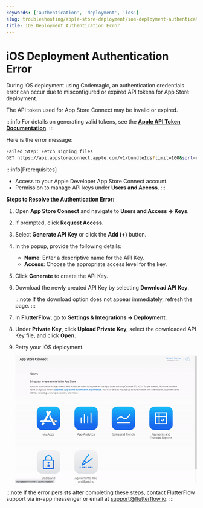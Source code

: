 ```yaml
---
keywords: ['authentication', 'deployment', 'ios']
slug: troubleshooting/apple-store-deployment/ios-deployment-authentication-error
title: iOS Deployment Authentication Error
---
```


# iOS Deployment Authentication Error

During iOS deployment using Codemagic, an authentication credentials error can occur due to misconfigured or expired API tokens for App Store deployment.

The API token used for App Store Connect may be invalid or expired.

:::info
For details on generating valid tokens, see the **[Apple API Token Documentation](https://developer.apple.com/go/?id=api-generating-tokens)**.
:::

Here is the error message:

```bash
Failed Step: Fetch signing files
GET https://api.appstoreconnect.apple.com/v1/bundleIds?limit=100&sort=name&filter%5Bidentifier%5D=appname.com&filter%5Bplatform%5D=IOS returned 401: Authentication credentials are missing or invalid. Provide a properly configured and signed bearer token, and make sure that it has not expired. Learn more about Generating Tokens for API Requests https://developer.apple.com/go/?id=api-generating-tokens 
```

:::info[Prerequisites]
- Access to your Apple Developer App Store Connect account.
- Permission to manage API keys under **Users and Access**.
:::

**Steps to Resolve the Authentication Error:**

1. Open **App Store Connect** and navigate to **Users and Access → Keys**.

2. If prompted, click **Request Access**.

3. Select **Generate API Key** or click the **Add (+)** button.

4. In the popup, provide the following details:
   - **Name**: Enter a descriptive name for the API Key.
   - **Access**: Choose the appropriate access level for the key.

5. Click **Generate** to create the API Key.

6. Download the newly created API Key by selecting **Download API Key**.

   :::note
   If the download option does not appear immediately, refresh the page.
   :::

7. In **FlutterFlow**, go to **Settings & Integrations → Deployment**.

8. Under **Private Key**, click **Upload Private Key**, select the downloaded API Key file, and click **Open**.

9. Retry your iOS deployment.

   ![](../../assets/20250430121336383410.gif)

:::note
If the error persists after completing these steps, contact FlutterFlow support via in-app messenger or email at [support@flutterflow.io](mailto:support@flutterflow.io).
:::
